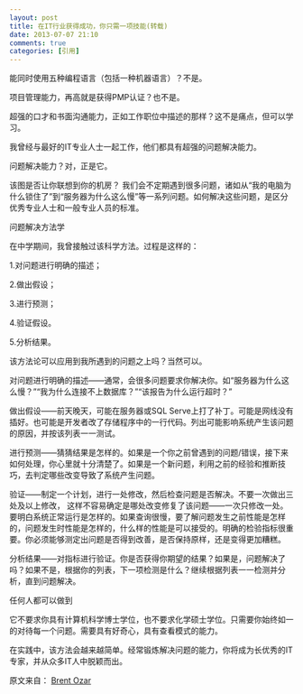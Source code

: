 ```yaml
---
layout: post
title: 在IT行业获得成功，你只需一项技能(转载)
date: 2013-07-07 21:10
comments: true
categories: [引用]
---
```


能同时使用五种编程语言（包括一种机器语言）？不是。

项目管理能力，再高就是获得PMP认证？也不是。

超强的口才和书面沟通能力，正如工作职位中描述的那样？这不是痛点，但可以学习。

我曾经与最好的IT专业人士一起工作，他们都具有超强的问题解决能力。

问题解决能力？对，正是它。

该图是否让你联想到你的机房？ 我们会不定期遇到很多问题，诸如从“我的电脑为什么锁住了”到“服务器为什么这么慢”等一系列问题。如何解决这些问题，是区分优秀专业人士和一般专业人员的标准。

问题解决方法学

在中学期间，我曾接触过该科学方法。过程是这样的：

1.对问题进行明确的描述；

2.做出假设；

3.进行预测；

4.验证假设。

5.分析结果。

该方法论可以应用到我所遇到的问题之上吗？当然可以。

对问题进行明确的描述——通常，会很多问题要求你解决你。如“服务器为什么这么慢？”“我为什么连接不上数据库？”“该报告为什么运行超时？”

做出假设——前天晚天，可能在服务器或SQL Serve上打了补丁。可能是网线没有插好。也可能是开发者改了存储程序中的一行代码。列出可能影响系统产生该问题的原因，并按该列表一一测试。

进行预测——猜猜结果是怎样的。如果是一个你之前曾遇到的问题/错误，接下来如何处理，你心里就十分清楚了。如果是一个新问题，利用之前的经验和推断技巧，去判定哪些改变导致了系统产生问题。

验证——制定一个计划，进行一处修改，然后检查问题是否解决。不要一次做出三处及以上修改， 这样不容易确定是哪处改变修复了该问题——一次只修改一处。要明白系统正常运行是怎样的。如果查询很慢，要了解问题发生之前性能是怎样的，问题发生时性能是怎样的，什么样的性能是可以接受的。明确的检验指标很重要。你必须能够测定出问题是否得到改善，是否保持原样，还是变得更加糟糕。

分析结果——对指标进行验证。你是否获得你期望的结果？如果是，问题解决了吗？如果不是，根据你的列表，下一项检测是什么？继续根据列表一一检测并分析，直到问题解决。

任何人都可以做到

它不要求你具有计算机科学博士学位，也不要求化学硕士学位。只需要你始终如一的对待每一个问题。需要具有好奇心，具有查看模式的能力。

在实践中，该方法会越来越简单。经常锻炼解决问题的能力，你将成为长优秀的IT专家，并从众多IT人中脱颖而出。

原文来自： [Brent Ozar](http://www.brentozar.com/archive/2013/07/you-need-this-one-skill-to-succeed-in-it/#comments)